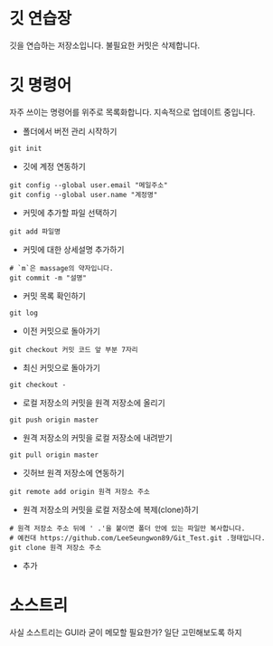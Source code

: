 # 깃 연습장
깃을 연습하는 저장소입니다. 불필요한 커밋은 삭제합니다.

# 깃 명령어

자주 쓰이는 명령어를 위주로 목록화합니다. 지속적으로 업데이트 중입니다.

- 폴더에서 버전 관리 시작하기
```
git init
```

- 깃에 계정 연동하기
```
git config --global user.email "메일주소"
git config --global user.name "계정명"
```

- 커밋에 추가할 파일 선택하기
```
git add 파일명
```

- 커밋에 대한 상세설명 추가하기
```
# `m`은 massage의 약자입니다. 
git commit -m "설명"
```

- 커밋 목록 확인하기
```
git log
```

- 이전 커밋으로 돌아가기
```
git checkout 커밋 코드 앞 부분 7자리
```

- 최신 커밋으로 돌아가기
```
git checkout -
```

- 로컬 저장소의 커밋을 원격 저장소에 올리기
```
git push origin master
```

- 원격 저장소의 커밋을 로컬 저장소에 내려받기
```
git pull origin master
```

- 깃허브 원격 저장소에 연동하기
```
git remote add origin 원격 저장소 주소
```

- 원격 저장소의 커밋을 로컬 저장소에 복제(clone)하기
```
# 원격 저장소 주소 뒤에 ' .'을 붙이면 폴더 안에 있는 파일만 복사합니다.
# 예컨대 https://github.com/LeeSeungwon89/Git_Test.git .형태입니다.
git clone 원격 저장소 주소
```

- 추가 

# 소스트리

사실 소스트리는 GUI라 굳이 메모할 필요한가? 일단 고민해보도록 하지
